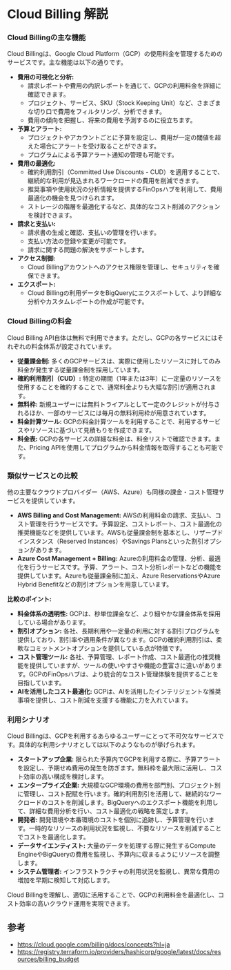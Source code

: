 # Cloud Billing 解説

### Cloud Billingの主な機能

Cloud Billingは、Google Cloud Platform（GCP）の使用料金を管理するためのサービスです。主な機能は以下の通りです。

* **費用の可視化と分析:**
    * 請求レポートや費用の内訳レポートを通じて、GCPの利用料金を詳細に確認できます。
    * プロジェクト、サービス、SKU（Stock Keeping Unit）など、さまざまな切り口で費用をフィルタリング、分析できます。
    * 費用の傾向を把握し、将来の費用を予測するのに役立ちます。
* **予算とアラート:**
    * プロジェクトやアカウントごとに予算を設定し、費用が一定の閾値を超えた場合にアラートを受け取ることができます。
    * プログラムによる予算アラート通知の管理も可能です。
* **費用の最適化:**
    * 確約利用割引（Committed Use Discounts - CUD）を適用することで、継続的な利用が見込まれるワークロードの費用を削減できます。
    * 推奨事項や使用状況の分析情報を提供するFinOpsハブを利用して、費用最適化の機会を見つけられます。
    * ストレージの階層を最適化するなど、具体的なコスト削減のアクションを検討できます。
* **請求と支払い:**
    * 請求書の生成と確認、支払いの管理を行います。
    * 支払い方法の登録や変更が可能です。
    * 請求に関する問題の解決をサポートします。
* **アクセス制御:**
    * Cloud Billingアカウントへのアクセス権限を管理し、セキュリティを確保できます。
* **エクスポート:**
    * Cloud Billingの利用データをBigQueryにエクスポートして、より詳細な分析やカスタムレポートの作成が可能です。

### Cloud Billingの料金

Cloud Billing API自体は無料で利用できます。ただし、GCPの各サービスにはそれぞれの料金体系が設定されています。

* **従量課金制:** 多くのGCPサービスは、実際に使用したリソースに対してのみ料金が発生する従量課金制を採用しています。
* **確約利用割引（CUD）:** 特定の期間（1年または3年）に一定量のリソースを使用することを確約することで、通常料金よりも大幅な割引が適用されます。
* **無料枠:** 新規ユーザーには無料トライアルとして一定のクレジットが付与されるほか、一部のサービスには毎月の無料利用枠が用意されています。
* **料金計算ツール:** GCPの料金計算ツールを利用することで、利用するサービスやリソースに基づいて見積もりを作成できます。
* **料金表:** GCPの各サービスの詳細な料金は、料金リストで確認できます。また、Pricing APIを使用してプログラムから料金情報を取得することも可能です。

### 類似サービスとの比較

他の主要なクラウドプロバイダー（AWS、Azure）も同様の課金・コスト管理サービスを提供しています。

* **AWS Billing and Cost Management:** AWSの利用料金の請求、支払い、コスト管理を行うサービスです。予算設定、コストレポート、コスト最適化の推奨機能などを提供しています。AWSも従量課金制を基本とし、リザーブドインスタンス（Reserved Instances）やSavings Plansといった割引オプションがあります。
* **Azure Cost Management + Billing:** Azureの利用料金の管理、分析、最適化を行うサービスです。予算、アラート、コスト分析レポートなどの機能を提供しています。Azureも従量課金制に加え、Azure ReservationsやAzure Hybrid Benefitなどの割引オプションを用意しています。

**比較のポイント:**

* **料金体系の透明性:** GCPは、秒単位課金など、より細やかな課金体系を採用している場合があります。
* **割引オプション:** 各社、長期利用や一定量の利用に対する割引プログラムを提供しており、割引率や適用条件が異なります。GCPの確約利用割引は、柔軟なコミットメントオプションを提供している点が特徴です。
* **コスト管理ツール:** 各社、予算管理、レポート作成、コスト最適化の推奨機能を提供していますが、ツールの使いやすさや機能の豊富さに違いがあります。GCPのFinOpsハブは、より統合的なコスト管理体験を提供することを目指しています。
* **AIを活用したコスト最適化:** GCPは、AIを活用したインテリジェントな推奨事項を提供し、コスト削減を支援する機能に力を入れています。

### 利用シナリオ

Cloud Billingは、GCPを利用するあらゆるユーザーにとって不可欠なサービスです。具体的な利用シナリオとしては以下のようなものが挙げられます。

* **スタートアップ企業:** 限られた予算内でGCPを利用する際に、予算アラートを設定し、予期せぬ費用の発生を防ぎます。無料枠を最大限に活用し、コスト効率の高い構成を検討します。
* **エンタープライズ企業:** 大規模なGCP環境の費用を部門別、プロジェクト別に管理し、コスト配賦を行います。確約利用割引を活用して、継続的なワークロードのコストを削減します。BigQueryへのエクスポート機能を利用して、詳細な費用分析を行い、コスト最適化の戦略を策定します。
* **開発者:** 開発環境や本番環境のコストを個別に追跡し、予算管理を行います。一時的なリソースの利用状況を監視し、不要なリソースを削減することでコストを最適化します。
* **データサイエンティスト:** 大量のデータを処理する際に発生するCompute EngineやBigQueryの費用を監視し、予算内に収まるようにリソースを調整します。
* **システム管理者:** インフラストラクチャの利用状況を監視し、異常な費用の増加を早期に検知して対応します。

Cloud Billingを理解し、適切に活用することで、GCPの利用料金を最適化し、コスト効率の高いクラウド運用を実現できます。

## 参考

- https://cloud.google.com/billing/docs/concepts?hl=ja
- https://registry.terraform.io/providers/hashicorp/google/latest/docs/resources/billing_budget
